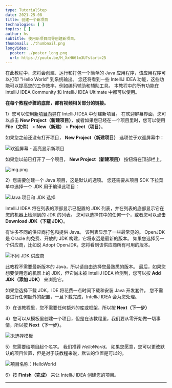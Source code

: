 ```yaml
---
type: TutorialStep
date: 2021-25-08
title: 创建一个新项目
technologies: [ ]
topics: [ ]
author: hs
subtitle: 使用新项目向导创建新项目。
thumbnail: ./thumbnail.png
longVideo:
  poster: ./poster_long.png
  url: https://youtu.be/H_XxH66lm3U?start=25
---
```


在此教程中，您将会创建、运行和打包一个简单的 Java 应用程序，该应用程序可以打印 "Hello World" 到系统输出。 您还将看到一些 IntelliJ IDEA 功能，这些功能可以提高您的工作效率，例如编码辅助和辅助工具。 本教程中的所有功能在 IntelliJ IDEA Community 和 IntelliJ IDEA Ultimate 中都可以使用。

**在每个教程步骤的底部，都有视频相关部分的链接。**

1）您可以使用[新项目向导](https://www.jetbrains.com/help/idea/creating-and-running-your-first-java-application.html)在 IntelliJ IDEA 中创建新项目。 在欢迎屏幕界面，您可以点击 **New Project（新建项目）**，或者如果您已经在一个项目里时，您可以使用 **File（文件）** > **New（新建）** > **Project（项目）**。

如果您之前还没有打开项目， **New Project（新建项目）** 选项位于欢迎屏幕中：

![欢迎屏幕 - 高亮显示新项目](welcome-screen.png)

如果您以前已打开了一个项目， **New Project（新建项目）** 按钮将在顶部栏上。

![img.png](welcome-screen-existing-projects.png)

2）您需要创建一个 Java 项目，这是默认的选项。 您还需要从项目 SDK 下拉菜单中选择一个 JDK 用于编译此项目：

![Java 项目和 JDK 选择](java-select-jdk.png)

IntelliJ IDEA 将在列表的顶部显示已配置的 JDK 列表，并在列表的底部显示它在您的机器上检测到的 JDK 的列表。 您可以选择其中的任何一个，或者您可以点击 **Download JDK（下载 JDK）**。

有许多不同的供应商打包和提供 Java。 该列表显示了一些最常见的。 OpenJDK 是 Oracle 的免费、开放的 JDK 构建，它将永远是最新的版本。 如果您选择另一个供应商，比如说 Adopt OpenJDK，您将看到该供应商所有可用的版本。

![不同 JDK 供应商](different-jdk-vendors.png)

此教程不需要最新版本的 Java，所以请自由选择您最熟悉的版本。 最后，如果您想要使用您的机器上的 JDK，但它尚未被 IntelliJ IDEA 检测到，您可以按 **Add JDK（添加 JDK）** 来浏览它。

如果您选择下载 JDK，IDE 将花费一点时间下载和安装 Java 开发套件。 您不需要进行任何额外的配置，一旦下载完成，IntelliJ IDEA 会为您处理。

3）在该教程里，您不需要任何额外的库或框架，所以按 **Next（下一步）**


4）您可以从模板里创建一个项目，但是在该教程里，我们要从零开始做一切事情，所以按 **Next（下一步）**。

   ![未选择模板](no-templates.png)

5）您需要给项目起个名字。 我们推荐 _HelloWorld_。 如果您愿意，您可以更改默认的项目位置，但是对于该教程来说，默认的位置是可以的。

   ![项目名称：HelloWorld](name-hello-world.png)

6）按 **Finish（完成）** 来让 IntelliJ IDEA 创建您的项目。


---


